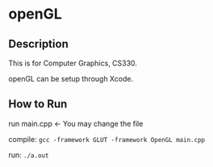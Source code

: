 # openGL

## Description
This is for Computer Graphics, CS330.

openGL can be setup through Xcode.

## How to Run
run main.cpp <- You may change the file

compile: `gcc -framework GLUT -framework OpenGL main.cpp`

run: `./a.out`

